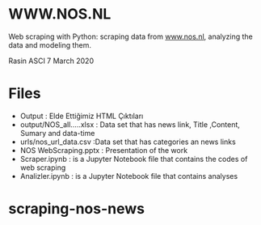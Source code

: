﻿# WWW.NOS.NL


Web scraping with Python: scraping data from www.nos.nl, analyzing the data and modeling them. 

Rasin ASCI  7 March 2020


# Files
- Output : Elde Ettiğimiz HTML Çıktıları
- output/NOS_all…..xlsx : Data set that has news link, Title ,Content, Sumary and data-time
- urls/nos_url_data<data>.csv :Data set that has categories an news links
- NOS WebScraping.pptx : Presentation of the work
- Scraper.ipynb : is a Jupyter Notebook file that contains the codes of web scraping
- Analizler.ipynb : is a Jupyter Notebook file that contains analyses 
# scraping-nos-news

